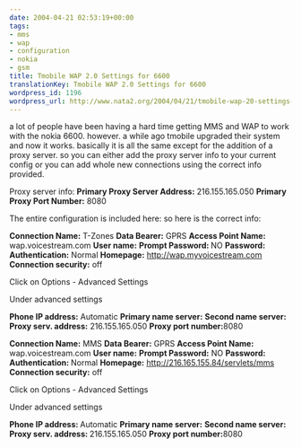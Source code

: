 ```yaml
---
date: 2004-04-21 02:53:19+00:00
tags:
- mms
- wap
- configuration
- nokia
- gsm
title: Tmobile WAP 2.0 Settings for 6600
translationKey: Tmobile WAP 2.0 Settings for 6600
wordpress_id: 1196
wordpress_url: http://www.nata2.org/2004/04/21/tmobile-wap-20-settings-for-6600-2/
---
```


a lot of people have been having a hard time getting MMS and WAP to work with the nokia 6600. however. a while ago tmobile upgraded their system and now it works. basically it is all the same except for the addition of a proxy server. so you can either add the proxy server info to your current config or you can add whole new connections using the correct info provided.

<!--more-->

Proxy server info:
<strong>Primary Proxy Server Address:</strong> 216.155.165.050
<strong>Primary Proxy Port Number:</strong> 8080

The entire configuration is included here:
so here is the correct info:

<strong>Connection Name:</strong> T-Zones
<strong>Data Bearer:</strong> GPRS
<strong>Access Point Name:</strong> wap.voicestream.com
<strong>User name:</strong>
<strong>Prompt Password: </strong>NO
<strong>Password: </strong>
<strong>Authentication:</strong> Normal
<strong>Homepage:</strong> http://wap.myvoicestream.com
<strong>Connection security:</strong> off

Click on Options - Advanced Settings

Under advanced settings

<strong>Phone IP address:</strong> Automatic
<strong>Primary name server:</strong>
<strong>Second name server:</strong>
<strong>Proxy serv. address:</strong> 216.155.165.050
<strong>Proxy port number:</strong>8080

<strong>Connection Name:</strong> MMS
<strong>Data Bearer:</strong> GPRS
<strong>Access Point Name: </strong>wap.voicestream.com
<strong>User name:</strong>
<strong>Prompt Password:</strong> NO
<strong>Password: </strong>
<strong>Authentication: </strong>Normal
<strong>Homepage:</strong> http://216.165.155.84/servlets/mms
<strong>Connection security:</strong> off

Click on Options - Advanced Settings

Under advanced settings

<strong>Phone IP address: </strong>Automatic
<strong>Primary name server:</strong>
<strong>Second name server:</strong>
<strong>Proxy serv. address: </strong>216.155.165.050
<strong>Proxy port number:</strong>8080